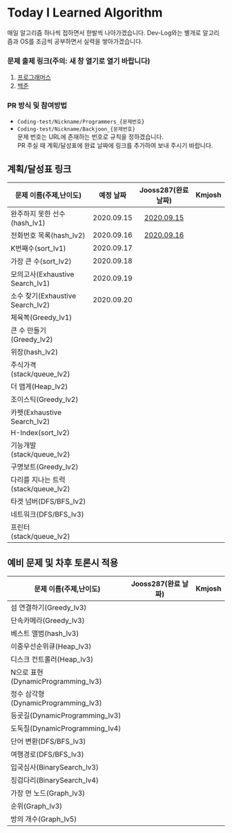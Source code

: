 # Today I Learned Algorithm
매일 알고리즘 하나씩 접하면서 한발씩 나아가겠습니다. Dev-Log와는 별개로 알고리즘과 OS를 조금씩 공부하면서 실력을 쌓아가겠습니다.

### 문제 출제 링크(주의: 새 창 열기로 열기 바랍니다)
1. [프로그래머스](https://programmers.co.kr/learn/challenges)
2. [백준](https://www.acmicpc.net/problemset)

### PR 방식 및 참여방법
* ```Coding-test/Nickname/Programmers_{문제번호}```  
* ```Coding-test/Nickname/Backjoon_{문제번호}```  
문제 번호는 URL에 존재하는 번호로 규칙을 정하겠습니다.  
PR 주실 때 계획/달성표에 완료 날짜에 링크를 추가하여 보내 주시기 바랍니다.

## 계획/달성표 링크

문제 이름(주제,난이도) | 예정 날짜 | Jooss287(완료 날짜) | Kmjosh |
--- | :---: | :---: | :---: |
완주하지 못한 선수(hash_lv1) | 2020.09.15 | [2020.09.15]((Coding-test/Jooss287/prograamers_42576.md))
전화번호 목록(hash_lv2) | 2020.09.16 | [2020.09.16](Coding-test/Jooss287/programmers_42577.md)
K번째수(sort_lv1) | 2020.09.17 | 
가장 큰 수(sort_lv2) | 2020.09.18 | 
모의고사(Exhaustive Search_lv1) | 2020.09.19
소수 찾기(Exhaustive Search_lv2) | 2020.09.20
체육복(Greedy_lv1) | 
큰 수 만들기(Greedy_lv2) | 
위장(hash_lv2) | 
주식가격(stack/queue_lv2) | 
더 맵게(Heap_lv2) | 
조이스틱(Greedy_lv2) | 
카펫(Exhaustive Search_lv2) | 
H-Index(sort_lv2) | 
기능개발(stack/queue_lv2) | 
구명보트(Greedy_lv2) | 
다리를 지나는 트럭(stack/queue_lv2) | 
타겟 넘버(DFS/BFS_lv2) | 
네트워크(DFS/BFS_lv3) | 
프린터(stack/queue_lv2) | 

## 예비 문제 및 차후 토론시 적용
문제 이름(주제,난이도) | Jooss287(완료 날짜) | Kmjosh |
--- | :---: | :---: |
섬 연결하기(Greedy_lv3) | 
단속카메라(Greedy_lv3) | 
베스트 앨범(hash_lv3) | 
이중우선순위큐(Heap_lv3) | 
디스크 컨트롤러(Heap_lv3) | 
N으로 표현(DynamicProgramming_lv3) | 
정수 삼각형(DynamicProgramming_lv3) | 
등굣길(DynamicProgramming_lv3) | 
도둑질(DynamicProgramming_lv4) | 
단어 변환(DFS/BFS_lv3) | 
여행경로(DFS/BFS_lv3) | 
입국심사(BinarySearch_lv3) | 
징검다리(BinarySearch_lv4) | 
가장 먼 노드(Graph_lv3) | 
순위(Graph_lv3) | 
방의 개수(Graph_lv5) | 
